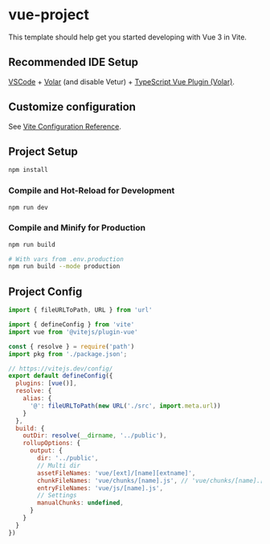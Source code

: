 # vue-project

This template should help get you started developing with Vue 3 in Vite.

## Recommended IDE Setup

[VSCode](https://code.visualstudio.com/) + [Volar](https://marketplace.visualstudio.com/items?itemName=Vue.volar) (and disable Vetur) + [TypeScript Vue Plugin (Volar)](https://marketplace.visualstudio.com/items?itemName=Vue.vscode-typescript-vue-plugin).

## Customize configuration

See [Vite Configuration Reference](https://vitejs.dev/config/).

## Project Setup

```sh
npm install
```

### Compile and Hot-Reload for Development

```sh
npm run dev
```

### Compile and Minify for Production

```sh
npm run build

# With vars from .env.production
npm run build --mode production
```

## Project Config

```js
import { fileURLToPath, URL } from 'url'

import { defineConfig } from 'vite'
import vue from '@vitejs/plugin-vue'

const { resolve } = require('path')
import pkg from './package.json';

// https://vitejs.dev/config/
export default defineConfig({
  plugins: [vue()],
  resolve: {
    alias: {
      '@': fileURLToPath(new URL('./src', import.meta.url))
    }
  },
  build: {
    outDir: resolve(__dirname, '../public'),
    rollupOptions: {
      output: {
        dir: '../public',
        // Multi dir
        assetFileNames: 'vue/[ext]/[name][extname]',
        chunkFileNames: 'vue/chunks/[name].js', // 'vue/chunks/[name].[hash].js',
        entryFileNames: 'vue/js/[name].js',
        // Settings
        manualChunks: undefined,
      }
    }
  }
})
```